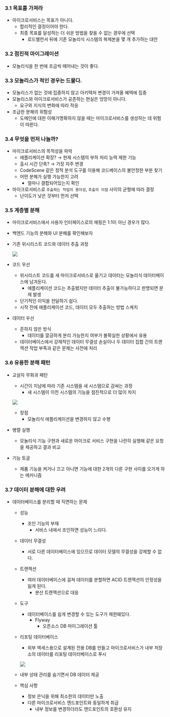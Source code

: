 ### 3.1 목표를 가져라

- 마이크로서비스는 목표가 아니다.
    - 합리적인 결정이어야 한다.
    - 최종 목표를 달성하는 더 쉬운 방법을 찾을 수 없는 경우에 선택
        - 로드밸런서 뒤에 기존 모놀리식 시스템의 복제본을 몇 개 추가하는 대안

### 3.2 점진적 마이그레이션

- 모놀리식을 한 번에 조금씩 떼어내는 것이 좋다.

### 3.3 모놀리스가 적인 경우는 드물다.

- 모놀리스가 없는 것에 집중하지 않고 아키텍처 변경이 가져올 혜택에 집중
- 모놀리스와 마이크로서비스가 공존하는 현실은 엉망이 아니다.
    - 요구와 지식의 변화에 따라 적응
- 조급한 분해의 위험성
    - 도메인에 대한 이해가명확하지 않을 때는 마이크로서비스를 생성하는 데 위험이 따른다.

### 3.4 무엇을 먼저 나눌까?

- 마이크로서비스의 목적성을 파악
    - 애플리케이션 확장? → 현재 시스템의 부하 처리 능력 제한 기능
    - 출시 시간 단축? → 가장 자주 변경
    - CodeScene 같은 정적 분석 도구를 이용해 코드베이스의 불안정한 부분 찾기
    - 어떤 분해가 실행 가능한지 고려
        - 얼마나 결합되어있는지 확인
- 마이크로서비스로 `추출하는 작업의 용이성`, `추출의 이점` 사이의 균형에 따라 결정
    - 난이도가 낮은 것부터 먼저 선택

### 3.5 계층별 분해

- 마이크로서비스에서 사용자 인터페이스로의 매핑은 1:1이 아닌 경우가 많다.
- 백엔드 기능의 분해와 UI 분해를 확인해보자
- 기존 위시리스트 코드와 데이터 추출 과정
    
    ![](https://velog.velcdn.com/images/bjo6300/post/b8c16cb3-f3dc-48f3-b7d4-b6406d12fbc8/image.png)

    
- 코드 우선
    - 위시리스트 코드를 새 마이크로서비스로 옮기고 데이터는 모놀리식 데이터베이스에 남겨둔다.
        - 애플리케이션 코드는 추출됐지만 데이터 추출이 불가능하다고 판명되면 문제 발생
    - 단기적인 이익을 전달하기 쉽다.
    - 시작 전에 애플리케이션 코드, 데이터 모두 추출하는 방법 스케치
- 데이터 우선
    - 흔하지 않은 방식
        - 데이터를 깔금하게 분리 가능한지 여부가 불확실한 상황에서 유용
    - 데이터베이스에서 강제적인 데이터 무결성 손실이나 두 데이터 집합 간의 트랜잭션 작업 부족과 같은 문제는 사전에 처리

### 3.6 유용한 분해 패턴

- 교살자 무화과 패턴
    - 시간이 지남에 따라 기존 시스템을 새 시스템으로 감싸는 과정
        - 새 시스템이 이전 시스템의 기능을 점진적으로 더 많이 차지
    
    ![](https://velog.velcdn.com/images/bjo6300/post/f70eb2f7-f01d-410e-a0eb-8182f77fda2a/image.png)

    
    - 장점
        - 모놀리식 애플리케이션을 변경하지 않고 수행
- 병렬 실행
    - 모놀리식 기능 구현과 새로운 마이크로 서비스 구현을 나란히 실행해 같은 요청을 제공하고 결과 비교
- 기능 토글
    - 제품 기능을 켜거나 끄고 아니면 기능에 대한 2개의 다른 구현 사이를 오가게 하는 메커니즘

### 3.7 데이터 분해에 대한 우려

- 데이터베이스를 분리할 때 직면하는 문제
    - 성능
        - 조인 기능의 부재
            - 서비스 내에서 조인하면 성능이 느리다.
    - 데이터 무결성
        - 서로 다른 데이터베이스에 있으므로 데이터 모델의 무결성을 강제할 수 없다.
    - 트랜잭션
        - 여러 데이터베이스에 걸쳐 데이터를 분할하면 ACID 트랜잭션의 안정성을 잃게 된다.
            - 분산 트랜잭션으로 대응
    - 도구
        - 데이터베이스를 쉽게 변경할 수 있는 도구가 제한돼있다.
            - Flyway
                - 오픈소스 DB 마이그레이션 툴
    - 리포팅 데이터베이스
        - 외부 액세스용으로 설계된 전용 DB를 만들고 마이크로서비스가 내부 저장소의 데이터를 리포팅 데이터베이스로 푸시
        
        ![](https://velog.velcdn.com/images/bjo6300/post/d98c3afd-4436-4bc3-9342-d6b5a6c97fd5/image.png)

        
    - 내부 상태 관리를 숨기면서 DB 데이터 제공
    - 핵심 사항
        - 정보 은닉을 위해 최소한의 데이터만 노출
        - 다른 마이크로서비스 엔드포인트와 동일하게 취급
            - 내부 정보를 변경하더라도 엔드포인트의 호환성 유지
